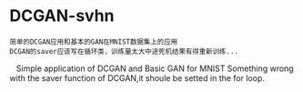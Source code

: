 # DCGAN-svhn
    简单的DCGAN应用和基本的GAN在MNIST数据集上的应用
    DCGAN的saver应该写在循环类，训练量太大中途死机结果有得重新训练...
    
    Simple application of DCGAN and Basic GAN for MNIST
    Something wrong with the saver function of DCGAN,it shoule be setted in the for loop.
